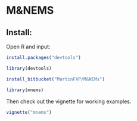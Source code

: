 # M&NEMS

Install:
--------

Open R and input:

```r
install.packages("devtools")

library(devtools)

install_bitbucket("MartinFXP/M&NEMs")

library(mnems)
```

Then check out the vignette for working examples.

```r
vignette("mnems")
```
